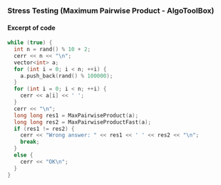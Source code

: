 ### Stress Testing (Maximum Pairwise Product - AlgoToolBox)
#### Excerpt of code

```c++
while (true) {
  int n = rand() % 10 + 2;
  cerr << n << "\n";
  vector<int> a;
  for (int i = 0; i < n; ++i) {
    a.push_back(rand() % 100000);
  }
  for (int i = 0; i < n; ++i) {
    cerr << a[i] << ' ';
  }
  cerr << "\n";
  long long res1 = MaxPairwiseProduct(a);
  long long res2 = MaxPairwiseProductFast(a);
  if (res1 != res2) {
    cerr << "Wrong answer: " << res1 << ' ' << res2 << "\n";
    break;
  }
  else {
    cerr << "OK\n";
  }
}
```
